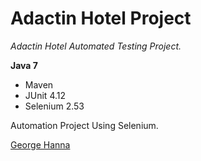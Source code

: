 # Adactin Hotel Project

*Adactin Hotel Automated Testing Project.*

**Java 7**

* Maven
* JUnit 4.12
* Selenium 2.53

Automation Project Using Selenium.

[George Hanna](https://github.com/georgehanna823)